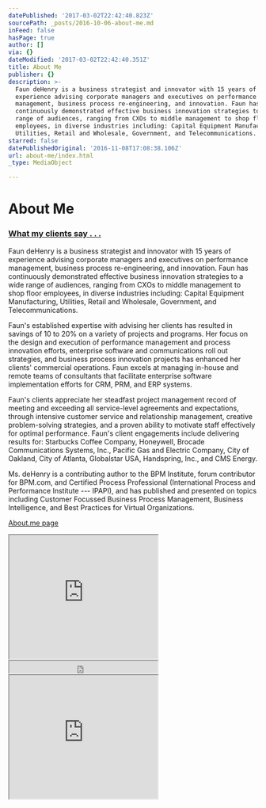 ```yaml
---
datePublished: '2017-03-02T22:42:40.823Z'
sourcePath: _posts/2016-10-06-about-me.md
inFeed: false
hasPage: true
author: []
via: {}
dateModified: '2017-03-02T22:42:40.351Z'
title: About Me
publisher: {}
description: >-
  Faun deHenry is a business strategist and innovator with 15 years of
  experience advising corporate managers and executives on performance
  management, business process re-engineering, and innovation. Faun has
  continuously demonstrated effective business innovation strategies to a wide
  range of audiences, ranging from CXOs to middle management to shop floor
  employees, in diverse industries including: Capital Equipment Manufacturing,
  Utilities, Retail and Wholesale, Government, and Telecommunications.
starred: false
datePublishedOriginal: '2016-11-08T17:08:38.106Z'
url: about-me/index.html
_type: MediaObject

---
```

# About Me

### [What my clients say . . .][0]

Faun deHenry is a business strategist and innovator with 15 years of experience advising corporate managers and executives on performance management, business process re-engineering, and innovation. Faun has continuously demonstrated effective business innovation strategies to a wide range of audiences, ranging from CXOs to middle management to shop floor employees, in diverse industries including: Capital Equipment Manufacturing, Utilities, Retail and Wholesale, Government, and Telecommunications.

Faun's established expertise with advising her clients has resulted in savings of 10 to 20% on a variety of projects and programs. Her focus on the design and execution of performance management and process innovation efforts, enterprise software and communications roll out strategies, and business process innovation projects has enhanced her clients' commercial operations. Faun excels at managing in-house and remote teams of consultants that facilitate enterprise software implementation efforts for CRM, PRM, and ERP systems.

Faun's clients appreciate her steadfast project management record of meeting and exceeding all service-level agreements and expectations, through intensive customer service and relationship management, creative problem-solving strategies, and a proven ability to motivate staff effectively for optimal performance. Faun's client engagements include delivering results for: Starbucks Coffee Company, Honeywell, Brocade Communications Systems, Inc., Pacific Gas and Electric Company, City of Oakland, City of Atlanta, Globalstar USA, Handspring, Inc., and CMS Energy.

Ms. deHenry is a contributing author to the BPM Institute, forum contributor for BPM.com, and Certified Process Professional (International Process and Performance Institute --- IPAPI), and has published and presented on topics including Customer Focussed Business Process Management, Business Intelligence, and Best Practices for Virtual Organizations.

[About.me page][1]

<iframe src="https://the-grid.github.io/ed-userhtml/?g=eJxdjjGOwjAQRfucwjI1mQ4hlKSnYLVXmNjjxcSxo_FAiNDefQ1hi91qfvHfm99kw34Sldm0GmAKKC7xWAcfB7I-1iaNUM4layXLRK0Wugtc8IYrqbsG1tRVzVu2Fo8fcKKxJ_7k5HwgrSwKbr1t9VlkygeAeZ7_fwKH12jpTJGXN_EchNJqH0v3V8NUplJxOQyZ_q6QJVBX9cku6lH1aIYvTkW6NSkkPqiN27m921ffhXlVfwC4elw_" height="250" style=""></iframe>

<iframe src="https://the-grid.github.io/ed-userhtml/?g=eJxNjktuhDAQRPecwvKswbsIjQzJIbKPGtMenBgbuQsRNMrd43wWs63qev0sqaWwH_QCbHI1BkcAuHQuryYkcEKNmPEsrjCnt0QrDzU9giAyPrVykUQG_T9s11qGnNppB3LSaiZQK0s-Wpf3hEF7isJ6fP2hKmT18kCzhkZbP4UNiuRMTklxgzZmiwSfy9o9-h1hvjGke5dqsVARrvgdvu31aM0fZmys4Iw8NlOeT3VvJnIft1JV5ioUc7mqi3_yve-br7r5Pf0Gp6lkWw" height="25" style=""></iframe>

<iframe src="https://the-grid.github.io/ed-userhtml/?g=eJxNkU1v4jAQhu_5FVaqlkQCm4BoUUk4IO2hl162e1qtKscegyGxI3vCNqr633eArNTbfDx6Z-adUtszs7pKTT0L3mO6LQWVtkkZVbAdbjPTO4XWu0xPWZwSm7PPhLGzDOxIuTlGVjHN94A_GmjBYdwNb3L_KlvIYv57_mdDtDUs-87shhedkVTOAmAf3IUZhVQAiTBypLChBreaelbfMB6DojQVQnnnQCE3UkHt_Yk7QAHu_ddPEfWJH-Pdh6nbpioezhAiHVGdF3z9ILvuRVer1dOyeFw9FcViviwW6UWcruGdDDT51Wvg1kUIuAPjA2Tjtfkm-cq0V_1lvymb3HyaUPR_i9kx0vRJnm9KMbqYJOXFaNXIGK9eK99evUqZlihnhwCmSg-I3bMQGg7gwsCJEbL2Pc5aECP412o8VGkxn9-PFde3nY9Isstvz8OhgW1Sez3Qt2qpTvvge6dpbuPDM7szj2Zt1skXbXhF_wHqjKl2" height="250" style=""></iframe>



[0]: http://dehenry.com/levers "Testamonials"
[1]: https://about.me/faun.dehenry "About me"